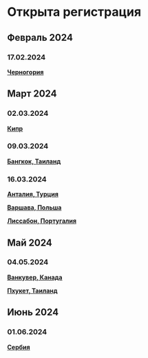 # Открыта регистрация

## Февраль 2024

### 17.02.2024

**[Черногория](/./upcoming-events/montenegro.md)**

## Март 2024

### 02.03.2024

**[Кипр](/./upcoming-events/cyprus.md)**

### 09.03.2024

**[Бангкок, Таиланд](/./upcoming-events/bangkok.md)**

### 16.03.2024

**[Анталия, Турция](/./upcoming-events/Antalya.md)**

**[Варшава, Польша](/./upcoming-events/warsaw.md)**

**[Лиссабон, Португалия](/./upcoming-events/Portugal.md)**

## Май 2024

### 04.05.2024

**[Ванкувер, Канада](/./upcoming-events/canada.md)**

**[Пхукет, Таиланд](/./upcoming-events/phuket.md)**

## Июнь 2024

### 01.06.2024

**[Сербия](/./upcoming-events/serbia.md)**

